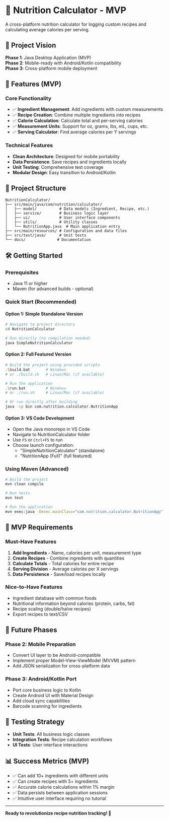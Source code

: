 # 🥗 Nutrition Calculator - MVP

A cross-platform nutrition calculator for logging custom recipes and calculating average calories per serving.

## 🎯 Project Vision

**Phase 1**: Java Desktop Application (MVP)  
**Phase 2**: Mobile-ready with Android/Kotlin compatibility  
**Phase 3**: Cross-platform mobile deployment  

## 🚀 Features (MVP)

### Core Functionality
- ✅ **Ingredient Management**: Add ingredients with custom measurements
- ✅ **Recipe Creation**: Combine multiple ingredients into recipes  
- ✅ **Calorie Calculation**: Calculate total and per-serving calories
- ✅ **Measurement Units**: Support for oz, grams, lbs, mL, cups, etc.
- ✅ **Serving Calculator**: Find average calories per Y servings

### Technical Features
- **Clean Architecture**: Designed for mobile portability
- **Data Persistence**: Save recipes and ingredients locally
- **Unit Testing**: Comprehensive test coverage
- **Modular Design**: Easy transition to Android/Kotlin

## 📁 Project Structure

```
NutritionCalculator/
├── src/main/java/com/nutrition/calculator/
│   ├── model/          # Data models (Ingredient, Recipe, etc.)
│   ├── service/        # Business logic layer
│   ├── ui/             # User interface components
│   ├── utils/          # Utility classes
│   └── NutritionApp.java  # Main application entry
├── src/main/resources/ # Configuration and data files
├── src/test/java/      # Unit tests
└── docs/              # Documentation
```

## 🛠️ Getting Started

### Prerequisites
- Java 11 or higher
- Maven (for advanced builds - optional)

### Quick Start (Recommended)

#### Option 1: Simple Standalone Version
```bash
# Navigate to project directory
cd NutritionCalculator

# Run directly (no compilation needed)
java SimpleNutritionCalculator
```

#### Option 2: Full Featured Version
```bash
# Build the project using provided scripts
.\build.bat       # Windows
# or ./build.sh   # Linux/Mac (if available)

# Run the application
.\run.bat         # Windows  
# or ./run.sh     # Linux/Mac (if available)

# Or run directly after building
java -cp bin com.nutrition.calculator.NutritionApp
```

#### Option 3: VS Code Development
- Open the Java monorepo in VS Code
- Navigate to NutritionCalculator folder
- Use `F5` or `Ctrl+F5` to run
- Choose launch configuration:
  - "SimpleNutritionCalculator" (standalone)
  - "NutritionApp (Full)" (full featured)

### Using Maven (Advanced)
```bash
# Build the project
mvn clean compile

# Run tests
mvn test

# Run the application
mvn exec:java -Dexec.mainClass="com.nutrition.calculator.NutritionApp"
```

## 🎯 MVP Requirements

### Must-Have Features
1. **Add Ingredients** - Name, calories per unit, measurement type
2. **Create Recipes** - Combine ingredients with quantities
3. **Calculate Totals** - Total calories for entire recipe
4. **Serving Division** - Average calories per X servings
5. **Data Persistence** - Save/load recipes locally

### Nice-to-Have Features
- Ingredient database with common foods
- Nutritional information beyond calories (protein, carbs, fat)
- Recipe scaling (double/halve recipes)
- Export recipes to text/CSV

## 🔮 Future Phases

### Phase 2: Mobile Preparation
- Convert UI layer to be Android-compatible
- Implement proper Model-View-ViewModel (MVVM) pattern
- Add JSON serialization for cross-platform data

### Phase 3: Android/Kotlin Port
- Port core business logic to Kotlin
- Create Android UI with Material Design
- Add cloud sync capabilities
- Barcode scanning for ingredients

## 🧪 Testing Strategy

- **Unit Tests**: All business logic classes
- **Integration Tests**: Recipe calculation workflows  
- **UI Tests**: User interface interactions

## 📊 Success Metrics (MVP)

- ✅ Can add 10+ ingredients with different units
- ✅ Can create recipes with 5+ ingredients  
- ✅ Accurate calorie calculations within 1% margin
- ✅ Data persists between application sessions
- ✅ Intuitive user interface requiring no tutorial

---

**Ready to revolutionize recipe nutrition tracking! 🚀**
